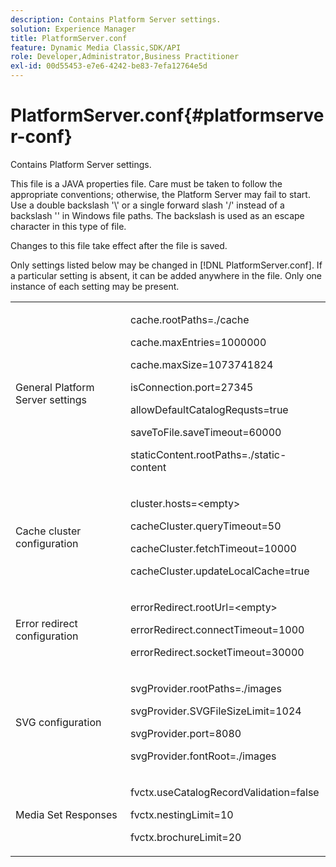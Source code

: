 ```yaml
---
description: Contains Platform Server settings.
solution: Experience Manager
title: PlatformServer.conf
feature: Dynamic Media Classic,SDK/API
role: Developer,Administrator,Business Practitioner
exl-id: 00d55453-e7e6-4242-be83-7efa12764e5d
---
```

# PlatformServer.conf{#platformserver-conf}

Contains Platform Server settings.

This file is a JAVA properties file. Care must be taken to follow the appropriate conventions; otherwise, the Platform Server may fail to start. Use a double backslash '\\' or a single forward slash '/' instead of a backslash '\' in Windows file paths. The backslash is used as an escape character in this type of file.

Changes to this file take effect after the file is saved.

Only settings listed below may be changed in [!DNL PlatformServer.conf]. If a particular setting is absent, it can be added anywhere in the file. Only one instance of each setting may be present.

<table id="simpletable_38244750F50A46E5B0077F5F860B125C"> 
 <tr class="strow"> 
  <td class="stentry"> <p>General Platform Server settings </p> </td> 
  <td class="stentry"> <p> <span class="codeph"> cache.rootPaths=./cache </span> </p> <p> <span class="codeph"> cache.maxEntries=1000000 </span> </p> <p> <span class="codeph"> cache.maxSize=1073741824 </span> </p> <p> <span class="codeph"> isConnection.port=27345 </span> </p> <p> <span class="codeph"> allowDefaultCatalogRequsts=true </span> </p> <p> <span class="codeph"> saveToFile.saveTimeout=60000 </span> </p> <p> <span class="codeph"> staticContent.rootPaths=./static-content </span> </p> </td> 
 </tr> 
 <tr class="strow"> 
  <td class="stentry"> <p>Cache cluster configuration </p> </td> 
  <td class="stentry"> <p> <span class="codeph"> cluster.hosts=&lt;empty&gt; </span> </p> <p> <span class="codeph"> cacheCluster.queryTimeout=50 </span> </p> <p> <span class="codeph"> cacheCluster.fetchTimeout=10000 </span> </p> <p> <span class="codeph"> cacheCluster.updateLocalCache=true </span> </p> </td> 
 </tr> 
 <tr class="strow"> 
  <td class="stentry"> <p>Error redirect configuration </p> </td> 
  <td class="stentry"> <p> <span class="codeph"> errorRedirect.rootUrl=&lt;empty&gt; </span> </p> <p> <span class="codeph"> errorRedirect.connectTimeout=1000 </span> </p> <p> <span class="codeph"> errorRedirect.socketTimeout=30000 </span> </p> </td> 
 </tr> 
 <tr class="strow"> 
  <td class="stentry"> <p>SVG configuration </p> </td> 
  <td class="stentry"> <p> <span class="codeph"> svgProvider.rootPaths=./images </span> </p> <p> <span class="codeph"> svgProvider.SVGFileSizeLimit=1024 </span> </p> <p> <span class="codeph"> svgProvider.port=8080 </span> </p> <p> <span class="codeph"> svgProvider.fontRoot=./images </span> </p> </td> 
 </tr> 
 <tr class="strow"> 
  <td class="stentry"> <p>Media Set Responses </p> </td> 
  <td class="stentry"> <p> <span class="codeph"> fvctx.useCatalogRecordValidation=false </span> </p> <p> <span class="codeph"> fvctx.nestingLimit=10 </span> </p> <p> <span class="codeph"> fvctx.brochureLimit=20 </span> </p> </td> 
 </tr> 
</table>
